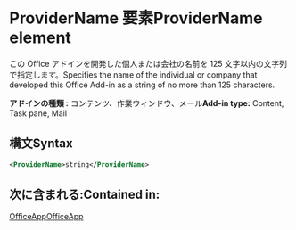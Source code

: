 # <a name="providername-element"></a><span data-ttu-id="1627f-101">ProviderName 要素</span><span class="sxs-lookup"><span data-stu-id="1627f-101">ProviderName element</span></span>

<span data-ttu-id="1627f-102">この Office アドインを開発した個人または会社の名前を 125 文字以内の文字列で指定します。</span><span class="sxs-lookup"><span data-stu-id="1627f-102">Specifies the name of the individual or company that developed this Office Add-in as a string of no more than 125 characters.</span></span>

<span data-ttu-id="1627f-103">**アドインの種類 :** コンテンツ、作業ウィンドウ、メール</span><span class="sxs-lookup"><span data-stu-id="1627f-103">**Add-in type:** Content, Task pane, Mail</span></span>

## <a name="syntax"></a><span data-ttu-id="1627f-104">構文</span><span class="sxs-lookup"><span data-stu-id="1627f-104">Syntax</span></span>

```XML
<ProviderName>string</ProviderName>
```

## <a name="contained-in"></a><span data-ttu-id="1627f-105">次に含まれる:</span><span class="sxs-lookup"><span data-stu-id="1627f-105">Contained in:</span></span>

[<span data-ttu-id="1627f-106">OfficeApp</span><span class="sxs-lookup"><span data-stu-id="1627f-106">OfficeApp</span></span>](officeapp.md)

